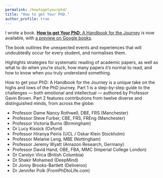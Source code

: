 ```yaml
---
permalink: /howtogetyourphd/
title: "How to get Your PhD."
author_profile: true
---
```


I wrote a book. 
<a href="https://www.amazon.co.uk/dp/0198866925/"><b>How to get Your PhD</b>: A Handbook for the Journey</a> is now available, with
<a href="https://www.google.co.uk/books/edition/How_to_Get_Your_PhD/nX4fEAAAQBAJ?hl=en&gbpv=0">a preview on Google books</a>.

The book outlines the unexpected events and experiences that will undoubtedly occur for every student, and normalises them.

Highlights strategies for systematic reading of academic papers, as well as what to do when you’re stuck, how many papers it’s normal to read, and how to know when you truly understand something.

How to get your PhD: A Handbook for the Journey is a unique take on the highs and lows of the PhD journey. Part 1 is a step-by-step guide to the challenges — both emotional and intellectual — authored by Professor Gavin Brown. Part 2 features contributions from twelve diverse and distinguished minds, from across the globe:

- Professor Dame Nancy Rothwell, DBE, FRS (Manchester)
- Professor Steve Furber, CBE, FRS, FREng (Manchester)
- Professor Victoria Burns (Birmingham)
- Dr Lucy Kissick (Oxford)
- Professor Hiranya Peiris (UCL / Oskar Klein Stockholm)
- Professor Melanie Leng, MBE (Nottingham)
- Professor Jeremy Wyatt (Amazon Research, Germany)
- Professor David Hand, OBE, FBA, MMC (Imperial College London)
- Dr Carolyn Virca (British Columbia)
- Dr Shakir Mohamed (DeepMind)
- Dr Jonny Brooks-Bartlett (Deliveroo)
- Dr Jennifer Polk (FromPhDtoLife.com)
